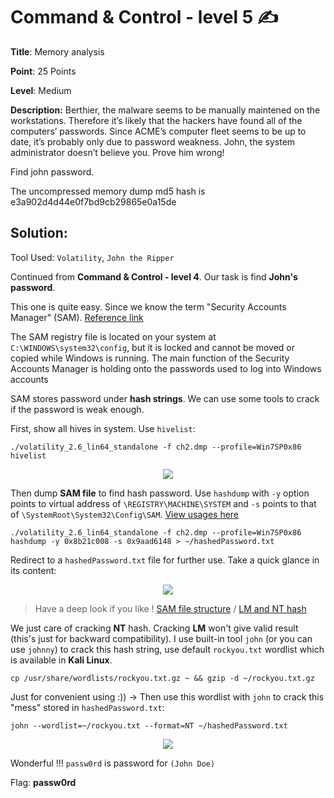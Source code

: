 # Command & Control - level 5 ✍

**Title**: Memory analysis

**Point**: 25 Points

**Level**: Medium

**Description:** Berthier, the malware seems to be manually maintened on the workstations. Therefore it’s likely that the hackers have found all of the computers’ passwords.
Since ACME’s computer fleet seems to be up to date, it’s probably only due to password weakness. John, the system administrator doesn’t believe you. Prove him wrong!

Find john password.

The uncompressed memory dump md5 hash is e3a902d4d44e0f7bd9cb29865e0a15de

## Solution:

Tool Used: `Volatility`, `John the Ripper`

Continued from **Command & Control - level 4**. Our task is find **John's password**.

This one is quite easy. Since we know the term "Security Accounts Manager" (SAM). [Reference link](https://www.top-password.com/blog/tag/windows-sam-registry-file/#:~:text=The%20SAM%20registry%20file%20is,to%20log%20into%20Windows%20accounts.)

The SAM registry file is located on your system at `C:\WINDOWS\system32\config`, but it is locked and cannot be moved or copied while Windows is running. The main function of the Security Accounts Manager is holding onto the passwords used to log into Windows accounts

SAM stores password under **hash strings**. We can use some tools to crack if the password is weak enough.

First, show all hives in system. Use `hivelist`:

```
./volatility_2.6_lin64_standalone -f ch2.dmp --profile=Win7SP0x86 hivelist
```

<p align="center"> <img src="https://user-images.githubusercontent.com/48288606/160874709-15f28675-5b8e-4cdd-b62e-dce93245fb09.png" > </p>

Then dump **SAM file** to find hash password. Use `hashdump` with `-y` option points to virtual address of  `\REGISTRY\MACHINE\SYSTEM` and `-s` points to that of `\SystemRoot\System32\Config\SAM`. [View usages here](https://github.com/volatilityfoundation/volatility/wiki/Command-Reference#hashdump)

```
./volatility_2.6_lin64_standalone -f ch2.dmp --profile=Win7SP0x86 hashdump -y 0x8b21c008 -s 0x9aad6148 > ~/hashedPassword.txt
```

Redirect to a `hashedPassword.txt` file for further use. Take a quick glance in its content:

<p align="center"> <img src="https://user-images.githubusercontent.com/48288606/160875833-24b0e06a-7f36-4ca9-ba7b-d3b268aca31f.png" > </p>

> Have a deep look if you like ! [SAM file structure](https://www.yg.ht/blog/blog/archives/339/what-is-aad3b435b51404eeaad3b435b51404ee) / [LM and NT hash](http://www.adshotgyan.com/2012/02/lm-hash-and-nt-hash.html) 

We just care of cracking **NT** hash. Cracking **LM** won't give valid result (this's just for backward compatibility). I use built-in tool `john` (or you can use `johnny`) to crack this hash string, use default `rockyou.txt` wordlist which is available in **Kali Linux**.

```
cp /usr/share/wordlists/rockyou.txt.gz ~ && gzip -d ~/rockyou.txt.gz
```

Just for convenient using :)) -> Then use this wordlist with `john` to crack this "mess" stored in `hashedPassword.txt`:

```
john --wordlist=~/rockyou.txt --format=NT ~/hashedPassword.txt
```

<p align="center"> <img src="https://user-images.githubusercontent.com/48288606/160878375-5ac4e8fb-6564-46a1-ab1a-1a8e0f27f61d.png" > </p>

Wonderful !!! `passw0rd` is password for `(John Doe)`

Flag: **passw0rd**



